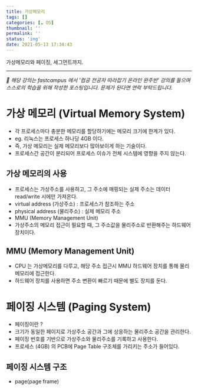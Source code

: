 ```yaml
---
title: 가상메모리
tags: []
categories: [☁️ OS]
thumbnail: ''
permalink: ''
status: 'ing'
date: 2021-05-13 17:34:43
---
```


가상메모리와 페이징, 세그먼트까지.
<!-- excerpt -->
<!-- toc -->

---

*💬 해당 강의는 fastcampus 에서 '컴공 전공자 따라잡기 온라인 완주반' 강의를 들으며 스스로의 학습을 위해 작성한 포스팅입니다. 문제가 된다면 연락 부탁드립니다.*

# 가상 메모리 (Virtual Memory System)
- 각 프로세스마다 충분한 메모리를 할당하기에는 메모리 크기에 한계가 있다.
 - eg. 리눅스는 프로세스 하나당 4GB 이다.
- 즉, 가상 메모리는 실제 메모리보다 많아보이게 하는 기술이다.
- 프로세스간 공간이 분리되어 프로세스 이슈가 전체 시스템에 영향을 주지 않는다.

## 가상 메모리의 사용
- 프로세스는 가상주소를 사용하고, 그 주소에 매핑되는 실제 주소는 데이터 read/write 시에만 가져온다. 
 - virtual address (가상주소) : 프로세스가 참조하는 주소
 - physical address (물리주소) : 실제 메모리 주소
- MMU (Memory Management Unit)
 - 가상주소의 메모리 접근이 필요할 때, 그 주소값을 물리주소로 반환해주는 하드웨어 장치이다.

## MMU (Memory Management Unit)
- CPU 는 가상메모리를 다루고, 해당 주소 접근시 MMU 하드웨어 장치를 통해 물리메모리에 접근한다.
 - 하드웨어 장치를 사용하면 주소 변환이 빠르기 때문에 별도 장치를 둔다.

# 페이징 시스템 (Paging System)
- 페이징이란 ?
 - 크기가 동일한 페이지로 가상주소 공간과 그에 상응하는 물리주소 공간을 관리한다.
 - 페이징 번호를 기반으로 가상주소와 물리주소를 기록하고 사용한다.
- 프로세스 (4GB) 의 PCB에 Page Table 구조체를 가리키는 주소가 들어있다.


## 페이징 시스템 구조
- page(page frame) 



















